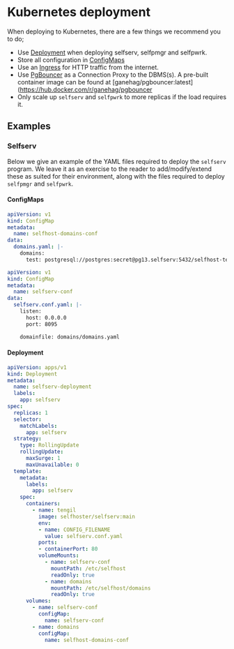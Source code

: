 # Kubernetes deployment

When deploying to Kubernetes, there are a few things we recommend you to do;

- Use [Deployment](https://kubernetes.io/docs/concepts/workloads/controllers/deployment/) when deploying selfserv, selfpmgr and selfpwrk.
- Store all configuration in [ConfigMaps](https://kubernetes.io/docs/concepts/configuration/configmap/)
- Use an [Ingress](https://kubernetes.io/docs/concepts/services-networking/ingress/) for HTTP traffic from the internet.
- Use [PgBouncer](https://www.pgbouncer.org/) as a Connection Proxy to the DBMS(s). A pre-built container image can be found at [ganehag/pgbouncer:latest](https://hub.docker.com/r/ganehag/pgbouncer
- Only scale up `selfserv` and `selfpwrk` to more replicas if the load requires it.


## Examples

### Selfserv

Below we give an example of the YAML files required to deploy the `selfserv` program. We leave it as an exercise to the reader to add/modify/extend these as suited for their environment, along with the files required to deploy `selfpmgr` and `selfpwrk`.

#### ConfigMaps

```yaml
apiVersion: v1
kind: ConfigMap
metadata:
  name: selfhost-domains-conf
data:
  domains.yaml: |-
    domains:
      test: postgresql://postgres:secret@pg13.selfserv:5432/selfhost-test
```

```yaml
apiVersion: v1
kind: ConfigMap
metadata:
  name: selfserv-conf
data:
  selfserv.conf.yaml: |-
    listen:
      host: 0.0.0.0
      port: 8095

    domainfile: domains/domains.yaml
```

#### Deployment

```yaml
apiVersion: apps/v1
kind: Deployment
metadata:
  name: selfserv-deployment
  labels:
    app: selfserv
spec:
  replicas: 1
  selector:
    matchLabels:
      app: selfserv
  strategy:
    type: RollingUpdate
    rollingUpdate:
      maxSurge: 1
      maxUnavailable: 0
  template:
    metadata:
      labels:
        app: selfserv
    spec:
      containers:
        - name: tengil
          image: selfhoster/selfserv:main
          env:
          - name: CONFIG_FILENAME
            value: selfserv.conf.yaml
          ports:
          - containerPort: 80
          volumeMounts:
            - name: selfserv-conf
              mountPath: /etc/selfhost
              readOnly: true
            - name: domains
              mountPath: /etc/selfhost/domains
              readOnly: true
      volumes:
        - name: selfserv-conf
          configMap:
            name: selfserv-conf
        - name: domains
          configMap:
            name: selfhost-domains-conf
```
